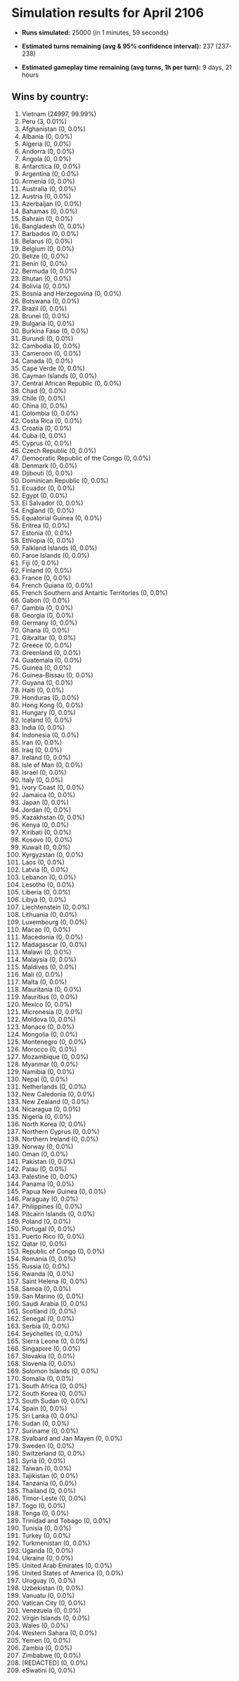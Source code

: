 # Simulation results for April 2106

* **Runs simulated:** 25000 (in 1 minutes, 59 seconds)

* **Estimated turns remaining (avg & 95% confidence interval):** 237 (237-238)

* **Estimated gameplay time remaining (avg turns, 1h per turn):** 9 days, 21 hours

## Wins by country:
1. Vietnam (24997, 99.99%)
2. Peru (3, 0.01%)
3. Afghanistan (0, 0.0%)
4. Albania (0, 0.0%)
5. Algeria (0, 0.0%)
6. Andorra (0, 0.0%)
7. Angola (0, 0.0%)
8. Antarctica (0, 0.0%)
9. Argentina (0, 0.0%)
10. Armenia (0, 0.0%)
11. Australia (0, 0.0%)
12. Austria (0, 0.0%)
13. Azerbaijan (0, 0.0%)
14. Bahamas (0, 0.0%)
15. Bahrain (0, 0.0%)
16. Bangladesh (0, 0.0%)
17. Barbados (0, 0.0%)
18. Belarus (0, 0.0%)
19. Belgium (0, 0.0%)
20. Belize (0, 0.0%)
21. Benin (0, 0.0%)
22. Bermuda (0, 0.0%)
23. Bhutan (0, 0.0%)
24. Bolivia (0, 0.0%)
25. Bosnia and Herzegovina (0, 0.0%)
26. Botswana (0, 0.0%)
27. Brazil (0, 0.0%)
28. Brunei (0, 0.0%)
29. Bulgaria (0, 0.0%)
30. Burkina Faso (0, 0.0%)
31. Burundi (0, 0.0%)
32. Cambodia (0, 0.0%)
33. Cameroon (0, 0.0%)
34. Canada (0, 0.0%)
35. Cape Verde (0, 0.0%)
36. Cayman Islands (0, 0.0%)
37. Central African Republic (0, 0.0%)
38. Chad (0, 0.0%)
39. Chile (0, 0.0%)
40. China (0, 0.0%)
41. Colombia (0, 0.0%)
42. Costa Rica (0, 0.0%)
43. Croatia (0, 0.0%)
44. Cuba (0, 0.0%)
45. Cyprus (0, 0.0%)
46. Czech Republic (0, 0.0%)
47. Democratic Republic of the Congo (0, 0.0%)
48. Denmark (0, 0.0%)
49. Djibouti (0, 0.0%)
50. Dominican Republic (0, 0.0%)
51. Ecuador (0, 0.0%)
52. Egypt (0, 0.0%)
53. El Salvador (0, 0.0%)
54. England (0, 0.0%)
55. Equatorial Guinea (0, 0.0%)
56. Eritrea (0, 0.0%)
57. Estonia (0, 0.0%)
58. Ethiopia (0, 0.0%)
59. Falkland Islands (0, 0.0%)
60. Faroe Islands (0, 0.0%)
61. Fiji (0, 0.0%)
62. Finland (0, 0.0%)
63. France (0, 0.0%)
64. French Guiana (0, 0.0%)
65. French Southern and Antartic Territories (0, 0.0%)
66. Gabon (0, 0.0%)
67. Gambia (0, 0.0%)
68. Georgia (0, 0.0%)
69. Germany (0, 0.0%)
70. Ghana (0, 0.0%)
71. Gibraltar (0, 0.0%)
72. Greece (0, 0.0%)
73. Greenland (0, 0.0%)
74. Guatemala (0, 0.0%)
75. Guinea (0, 0.0%)
76. Guinea-Bissau (0, 0.0%)
77. Guyana (0, 0.0%)
78. Haiti (0, 0.0%)
79. Honduras (0, 0.0%)
80. Hong Kong (0, 0.0%)
81. Hungary (0, 0.0%)
82. Iceland (0, 0.0%)
83. India (0, 0.0%)
84. Indonesia (0, 0.0%)
85. Iran (0, 0.0%)
86. Iraq (0, 0.0%)
87. Ireland (0, 0.0%)
88. Isle of Man (0, 0.0%)
89. Israel (0, 0.0%)
90. Italy (0, 0.0%)
91. Ivory Coast (0, 0.0%)
92. Jamaica (0, 0.0%)
93. Japan (0, 0.0%)
94. Jordan (0, 0.0%)
95. Kazakhstan (0, 0.0%)
96. Kenya (0, 0.0%)
97. Kiribati (0, 0.0%)
98. Kosovo (0, 0.0%)
99. Kuwait (0, 0.0%)
100. Kyrgyzstan (0, 0.0%)
101. Laos (0, 0.0%)
102. Latvia (0, 0.0%)
103. Lebanon (0, 0.0%)
104. Lesotho (0, 0.0%)
105. Liberia (0, 0.0%)
106. Libya (0, 0.0%)
107. Liechtenstein (0, 0.0%)
108. Lithuania (0, 0.0%)
109. Luxembourg (0, 0.0%)
110. Macao (0, 0.0%)
111. Macedonia (0, 0.0%)
112. Madagascar (0, 0.0%)
113. Malawi (0, 0.0%)
114. Malaysia (0, 0.0%)
115. Maldives (0, 0.0%)
116. Mali (0, 0.0%)
117. Malta (0, 0.0%)
118. Mauritania (0, 0.0%)
119. Mauritius (0, 0.0%)
120. Mexico (0, 0.0%)
121. Micronesia (0, 0.0%)
122. Moldova (0, 0.0%)
123. Monaco (0, 0.0%)
124. Mongolia (0, 0.0%)
125. Montenegro (0, 0.0%)
126. Morocco (0, 0.0%)
127. Mozambique (0, 0.0%)
128. Myanmar (0, 0.0%)
129. Namibia (0, 0.0%)
130. Nepal (0, 0.0%)
131. Netherlands (0, 0.0%)
132. New Caledonia (0, 0.0%)
133. New Zealand (0, 0.0%)
134. Nicaragua (0, 0.0%)
135. Nigeria (0, 0.0%)
136. North Korea (0, 0.0%)
137. Northern Cyprus (0, 0.0%)
138. Northern Ireland (0, 0.0%)
139. Norway (0, 0.0%)
140. Oman (0, 0.0%)
141. Pakistan (0, 0.0%)
142. Palau (0, 0.0%)
143. Palestine (0, 0.0%)
144. Panama (0, 0.0%)
145. Papua New Guinea (0, 0.0%)
146. Paraguay (0, 0.0%)
147. Philippines (0, 0.0%)
148. Pitcairn Islands (0, 0.0%)
149. Poland (0, 0.0%)
150. Portugal (0, 0.0%)
151. Puerto Rico (0, 0.0%)
152. Qatar (0, 0.0%)
153. Republic of Congo (0, 0.0%)
154. Romania (0, 0.0%)
155. Russia (0, 0.0%)
156. Rwanda (0, 0.0%)
157. Saint Helena (0, 0.0%)
158. Samoa (0, 0.0%)
159. San Marino (0, 0.0%)
160. Saudi Arabia (0, 0.0%)
161. Scotland (0, 0.0%)
162. Senegal (0, 0.0%)
163. Serbia (0, 0.0%)
164. Seychelles (0, 0.0%)
165. Sierra Leone (0, 0.0%)
166. Singapore (0, 0.0%)
167. Slovakia (0, 0.0%)
168. Slovenia (0, 0.0%)
169. Solomon Islands (0, 0.0%)
170. Somalia (0, 0.0%)
171. South Africa (0, 0.0%)
172. South Korea (0, 0.0%)
173. South Sudan (0, 0.0%)
174. Spain (0, 0.0%)
175. Sri Lanka (0, 0.0%)
176. Sudan (0, 0.0%)
177. Suriname (0, 0.0%)
178. Svalbard and Jan Mayen (0, 0.0%)
179. Sweden (0, 0.0%)
180. Switzerland (0, 0.0%)
181. Syria (0, 0.0%)
182. Taiwan (0, 0.0%)
183. Tajikistan (0, 0.0%)
184. Tanzania (0, 0.0%)
185. Thailand (0, 0.0%)
186. Timor-Leste (0, 0.0%)
187. Togo (0, 0.0%)
188. Tonga (0, 0.0%)
189. Trinidad and Tobago (0, 0.0%)
190. Tunisia (0, 0.0%)
191. Turkey (0, 0.0%)
192. Turkmenistan (0, 0.0%)
193. Uganda (0, 0.0%)
194. Ukraine (0, 0.0%)
195. United Arab Emirates (0, 0.0%)
196. United States of America (0, 0.0%)
197. Uruguay (0, 0.0%)
198. Uzbekistan (0, 0.0%)
199. Vanuatu (0, 0.0%)
200. Vatican City (0, 0.0%)
201. Venezuela (0, 0.0%)
202. Virgin Islands (0, 0.0%)
203. Wales (0, 0.0%)
204. Western Sahara (0, 0.0%)
205. Yemen (0, 0.0%)
206. Zambia (0, 0.0%)
207. Zimbabwe (0, 0.0%)
208. [REDACTED] (0, 0.0%)
209. eSwatini (0, 0.0%)
